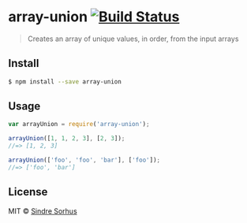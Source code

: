 # array-union [![Build Status](https://travis-ci.org/sindresorhus/array-union.svg?branch=master)](https://travis-ci.org/sindresorhus/array-union)

> Creates an array of unique values, in order, from the input arrays


## Install

```sh
$ npm install --save array-union
```


## Usage

```js
var arrayUnion = require('array-union');

arrayUnion([1, 1, 2, 3], [2, 3]);
//=> [1, 2, 3]

arrayUnion(['foo', 'foo', 'bar'], ['foo']);
//=> ['foo', 'bar']
```


## License

MIT © [Sindre Sorhus](http://sindresorhus.com)
